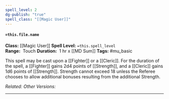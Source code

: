 ```yaml
---
spell_level: 2
dg-publish: "true"
spell_class: "[[Magic User]]"
---
```


#### `=this.file.name`

**Class:** [[Magic User]]
**Spell Level:** `=this.spell_level`  
**Range:**  Touch
**Duration:**  1 hr x [[MD Sum]]
**Tags:** #mu_basic 

This spell may be cast upon a [[Fighter]] or a [[Cleric]]. For the duration of the spell, a [[Fighter]] gains 2d4 points of [[Strength]], and a [[Cleric]] gains 1d6 points of [[Strength]]. Strength cannot exceed 18 unless the Referee chooses to allow additional bonuses resulting from the additional Strength.

*Related:* 
*Other Versions:*
___
